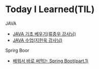 # Today I Learned(TIL)

JAVA

- [JAVA 기초 베우기(류종우 강사님)](<https://github.com/Louis425/TIL/blob/main/JAVA/JAVA%20%EA%B8%B0%EC%B4%88%20%EB%B0%B0%EC%9A%B0%EA%B8%B0%20(%EC%9D%B8%EA%B0%95%20%EB%A5%98%EC%A2%85%EC%9A%B0%20%EA%B0%95%EC%82%AC%EB%8B%98).md>)
- [JAVA 수업(지헌욱 강사님)](<https://github.com/Louis425/TIL/blob/main/JAVA/JAVA%20%EC%88%98%EC%97%85%20(%EC%A7%80%ED%97%8C%EA%B5%AD%20%EA%B0%95%EC%82%AC%EB%8B%98).md>)

Sprirg Boor

- [배워서 바로 써먹는 Spring Boot(part.1)](<https://github.com/Louis425/TIL/blob/main/Spring%20Boot/%EB%B0%B0%EC%9B%8C%EC%84%9C%20%EB%B0%94%EB%A1%9C%20%EC%8D%A8%EB%A8%B9%EB%8A%94%20Spring%20Boot(part.1)%20(%ED%95%9C%EB%8F%99%EC%84%9D%20%EA%B0%95%EC%82%AC)%20.md>)
